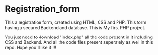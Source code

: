 # Registration_form
This a registration form, created using HTML, CSS and PHP. This form having a secured Backend and database. This is My first PHP project.

You just need to download "index.php" all the code present in it including CSS and Backend. And all the code files present seperately as well in this repo.
Hope you'll like it !!!
